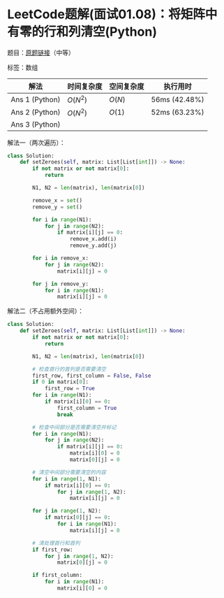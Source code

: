 # LeetCode题解(面试01.08)：将矩阵中有零的行和列清空(Python)

题目：[原题链接](https://leetcode-cn.com/problems/zero-matrix-lcci/)（中等）

标签：数组

| 解法           | 时间复杂度 | 空间复杂度 | 执行用时      |
| -------------- | ---------- | ---------- | ------------- |
| Ans 1 (Python) | $O(N^2)$   | $O(N)$     | 56ms (42.48%) |
| Ans 2 (Python) | $O(N^2)$   | $O(1)$     | 52ms (63.23%) |
| Ans 3 (Python) |            |            |               |

解法一（两次遍历）：

```python
class Solution:
    def setZeroes(self, matrix: List[List[int]]) -> None:
        if not matrix or not matrix[0]:
            return

        N1, N2 = len(matrix), len(matrix[0])

        remove_x = set()
        remove_y = set()

        for i in range(N1):
            for j in range(N2):
                if matrix[i][j] == 0:
                    remove_x.add(i)
                    remove_y.add(j)

        for i in remove_x:
            for j in range(N2):
                matrix[i][j] = 0

        for j in remove_y:
            for i in range(N1):
                matrix[i][j] = 0
```

解法二（不占用额外空间）：

```python
class Solution:
    def setZeroes(self, matrix: List[List[int]]) -> None:
        if not matrix or not matrix[0]:
            return

        N1, N2 = len(matrix), len(matrix[0])

        # 检查首行的首列是否需要清空
        first_row, first_column = False, False
        if 0 in matrix[0]:
            first_row = True
        for i in range(N1):
            if matrix[i][0] == 0:
                first_column = True
                break

        # 检查中间部分是否需要清空并标记
        for i in range(N1):
            for j in range(N2):
                if matrix[i][j] == 0:
                    matrix[i][0] = 0
                    matrix[0][j] = 0

        # 清空中间部分需要清空的内容
        for i in range(1, N1):
            if matrix[i][0] == 0:
                for j in range(1, N2):
                    matrix[i][j] = 0

        for j in range(1, N2):
            if matrix[0][j] == 0:
                for i in range(N1):
                    matrix[i][j] = 0

        # 清处理首行和首列
        if first_row:
            for j in range(1, N2):
                matrix[0][j] = 0

        if first_column:
            for i in range(N1):
                matrix[i][0] = 0
```